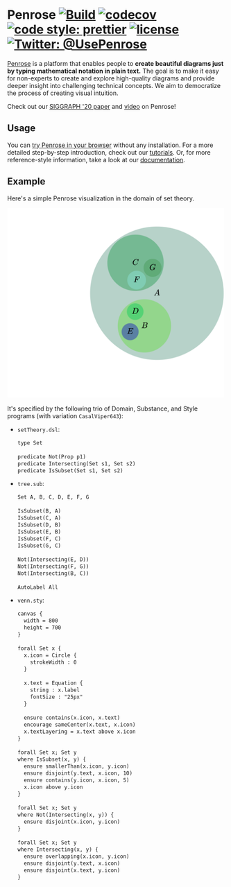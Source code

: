 # Penrose [![Build](https://github.com/penrose/penrose/actions/workflows/build.yml/badge.svg)](https://github.com/penrose/penrose/actions/workflows/build.yml) [![codecov](https://codecov.io/gh/penrose/penrose/branch/main/graph/badge.svg?token=opGTmY4rkK)](https://codecov.io/gh/penrose/penrose) [![code style: prettier](https://img.shields.io/badge/code_style-prettier-ff69b4.svg?style=flat-square)](https://github.com/prettier/prettier) [![license](https://img.shields.io/github/license/penrose/penrose)](LICENSE) [![Twitter: @UsePenrose](https://img.shields.io/twitter/follow/UsePenrose?style=social)](https://twitter.com/UsePenrose)

[Penrose](https://penrose.cs.cmu.edu/) is a platform that enables people to
**create beautiful diagrams just by typing mathematical notation in plain
text.** The goal is to make it easy for non-experts to create and explore
high-quality diagrams and provide deeper insight into challenging technical
concepts. We aim to democratize the process of creating visual intuition.

Check out our [SIGGRAPH '20 paper](https://penrose.cs.cmu.edu/siggraph20) and
[video](https://vimeo.com/416822487) on Penrose!

## Usage

You can [try Penrose in your browser](https://penrose.cs.cmu.edu/try/) without
any installation. For a more detailed step-by-step introduction, check out our
[tutorials](https://penrose.cs.cmu.edu/docs/tutorial/welcome). Or, for more
reference-style information, take a look at our
[documentation](https://penrose.cs.cmu.edu/docs/ref/).

## Example

Here's a simple Penrose visualization in the domain of set theory.

<img src="illustration.svg" width=500>

It's specified by the following trio of Domain, Substance, and Style programs
(with variation `CasalViper643`):

- `setTheory.dsl`:

  ```
  type Set

  predicate Not(Prop p1)
  predicate Intersecting(Set s1, Set s2)
  predicate IsSubset(Set s1, Set s2)
  ```

- `tree.sub`:

  ```
  Set A, B, C, D, E, F, G

  IsSubset(B, A)
  IsSubset(C, A)
  IsSubset(D, B)
  IsSubset(E, B)
  IsSubset(F, C)
  IsSubset(G, C)

  Not(Intersecting(E, D))
  Not(Intersecting(F, G))
  Not(Intersecting(B, C))

  AutoLabel All
  ```

- `venn.sty`:

  ```
  canvas {
    width = 800
    height = 700
  }

  forall Set x {
    x.icon = Circle {
      strokeWidth : 0
    }

    x.text = Equation {
      string : x.label
      fontSize : "25px"
    }

    ensure contains(x.icon, x.text)
    encourage sameCenter(x.text, x.icon)
    x.textLayering = x.text above x.icon
  }

  forall Set x; Set y
  where IsSubset(x, y) {
    ensure smallerThan(x.icon, y.icon)
    ensure disjoint(y.text, x.icon, 10)
    ensure contains(y.icon, x.icon, 5)
    x.icon above y.icon
  }

  forall Set x; Set y
  where Not(Intersecting(x, y)) {
    ensure disjoint(x.icon, y.icon)
  }

  forall Set x; Set y
  where Intersecting(x, y) {
    ensure overlapping(x.icon, y.icon)
    ensure disjoint(y.text, x.icon)
    ensure disjoint(x.text, y.icon)
  }
  ```
